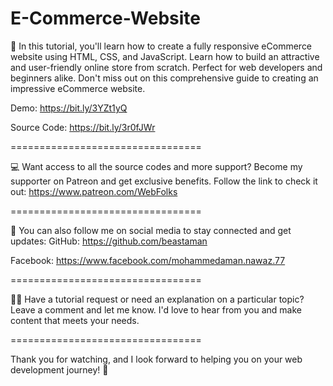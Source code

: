 # E-Commerce-Website


🌟 In this  tutorial, you'll learn how to create a fully responsive eCommerce website using HTML, CSS, and JavaScript. Learn how to build an attractive and user-friendly online store from scratch. Perfect for web developers and beginners alike. Don't miss out on this comprehensive guide to creating an impressive eCommerce website.

Demo:
https://bit.ly/3YZt1yQ

Source Code:
https://bit.ly/3r0fJWr


=================================


💻 Want access to all the source codes and more support? 
Become my supporter on Patreon and get exclusive benefits. 
Follow the link to check it out: https://www.patreon.com/WebFolks


=================================


👥 You can also follow me on social media to stay connected and get updates:
GitHub: https://github.com/beastaman

Facebook: https://www.facebook.com/mohammedaman.nawaz.77

=================================

🙋‍♀️ Have a tutorial request or need an explanation on a particular topic?
Leave a comment and let me know. I'd love to hear from you and make content that meets your needs.

=================================

Thank you for watching, and I look forward to helping you on your web development journey! 🚀
